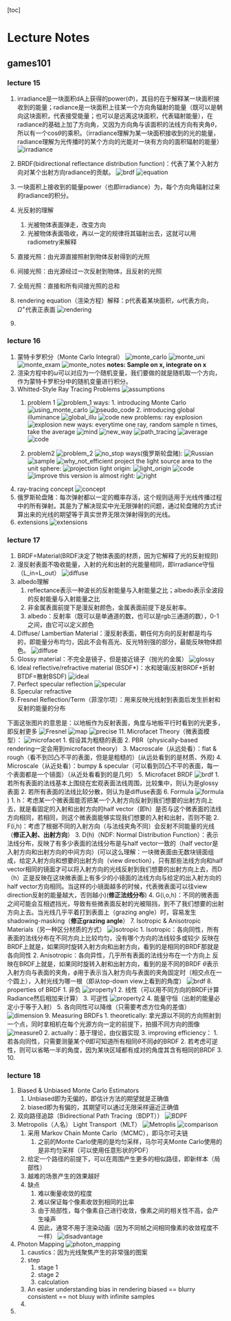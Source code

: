 [toc]
# Lecture Notes
## games101 
### lecture 15
1. irradiance是一块面积dA上获得的power($\Phi$)，其目的在于解释某一块面积接收到的能量；radiance是一块面积上往某一个方向角辐射的能量（既可以是朝向这块面积，代表接受能量；也可以是远离这块面积，代表辐射能量），在radiance的基础上加了方向角，又因为方向角与该面积的法线方向有夹角$\theta$，所以有一个cos$\theta$的乘积。（irradiance理解为某一块面积接收到的光的能量，radiance理解为光传播时的某个方向的光能对一块有方向的面积辐射的能量）
   ![irradiance](./images/irradiance-radiance.png)
2. BRDF(bidirectional reflectance distribution function)：代表了某个入射方向对某个出射方向radiance的贡献。
   ![brdf](./images/brdf.png)
   ![equation](./images/reflectance%20equation.png)
   
3. 一块面积上接收到的能量power（也即irradiance）为，每个方向角辐射过来的radiance的积分。
4. 光反射的理解
   1. 光被物体表面弹走，改变方向
   2. 光被物体表面吸收，再以一定的规律将其辐射出去，这就可以用radiometry来解释
5. 直接光照：由光源直接照射到物体反射得到的光照
6. 间接光照：由光源经过一次反射到物体，且反射的光照
7. 全局光照：直接和所有间接光照的总和
8. rendering equation（渲染方程）解释：p代表着某块面积，$\omega$代表方向，$\Omega^+$代表正表面
   ![rendering](./images/rendering_equation.png)
9.  

### lecture 16
1. 蒙特卡罗积分（Monte Carlo Integral）
   ![monte_carlo](./images/monte_carlo.png)
   ![monte_uni](./images/monte_carlo_uni.png)
   ![monte_exam](./images/monte_example.png)
   ![monte_notes](./images/monte_notes.png)
   **notes: Sample on x, integrate on x**
2. 渲染方程中的$\omega$可以对应为一个随机变量，我们要做的就是随机取一个方向，作为蒙特卡罗积分中的随机变量进行积分。
3. Whitted-Style Ray Tracing Problems
    ![assumptions](./images/assumptions.png)
   1. problem 1
        ![problem_1](./images/whitted_problem1.png)
        ways:
            1. introducing Monte Carlo
            ![using_monte_carlo](./images/using_monte_carlo.png)
            ![pseudo_code](./images/pseudo.png)
            2. introducing global illuminance
            ![global_illu](./images/global_illum.png)
            ![code](./images/code.png)
            new problems: ray explosion
            ![explosion](./images/explosion.png)
            new ways: everytime one ray, random sample n times, take the average
            ![mind](./images/mind.png)
            ![new_way](./images/new_way.png)
            ![path_tracing](./images/pace_tracing.png)
            ![average](./images/average.png)
            ![code](./images/code1.png)
        
   2. problem2
        ![problem_2](./images/problem2.png)
        ![no_stop](./images/nostop.png)
        ways(俄罗斯轮盘赌):
        ![Russian](./images/Russian.png)
        ![sample](./images/sample.png)
        ![why_not_efficient](./images/why_not_efficient.png)
        project the light source area to the unit sphere:
        ![projection](./images/projection.png)
        light origin:
        ![light_origin](./images/light_origin.png)
        ![code](./images/code2.png)
        ![improve](./images/improve.png)
        this version is almost right:
        ![right](./images/right.png)
4. ray-tracing concept
   ![concept](./images/concept.png)
5. 俄罗斯轮盘赌：每次弹射都以一定的概率存活，这个规则适用于光线传播过程中的所有弹射。其是为了解决现实中光无限弹射的问题，通过轮盘赌的方式计算出来的光线的期望等于真实世界无限次弹射得到的光线。
6. extensions
   ![extensions](./images/extensions.png)

### lecture 17
1. BRDF=Material(BRDF决定了物体表面的材质，因为它解释了光的反射规则)
2. 漫反射表面不吸收能量，入射的光和出射的光能量相同，即irradiance守恒（L_in=L_out）
   ![diffuse](./images/diffuse_equation.png)
3. albedo理解
   1. reflectance表示一种波长的反射能量与入射能量之比；albedo表示全波段的反射能量与入射能量之比
   2. 非金属表面前提下是漫反射颜色，金属表面前提下是反射率。
   3. albedo：反射率（既可以是单通道的数，也可以是rgb三通道的数），0-1之间，由它可以定义颜色
4. Diffuse/ Lambertian Material：漫反射表面，朝任何方向的反射都是均与的，即能量分布均匀，因此不会有高光、反光特别强的部分，最能反映物体颜色。
   ![diffuse](./images/diffuse_effect.png)
5. Glossy material：不完全是镜子，但是接近镜子（抛光的金属） 
   ![glossy](./images/glossy_material.png)
6. Ideal reflective/refractive material (BSDF*)：水和玻璃(反射BRDF+折射BTDF=散射BSDF)
   ![ideal](./images/ideal.png)
7. Perfect specular reflection
   ![specular](./images/specular_reflection.png)
8. Specular refractive
9.  Fresnel Reflection/Term（菲涅尔项）：用来反映光线射到表面后发生折射和反射的能量的分布

   下面这张图片的意思是：以地板作为反射表面，角度与地板平行时看到的光更多，即反射更多
   ![Fresnel](./images/Fresnel.png)
   ![map](./images/fresnel_map.png)
   ![precise](./images/precise.png)
11. Microfacet Theory（微表面模型）：
    ![microfacet](./images/microfacet.png)
    1. 假设其为粗糙的表面
    2. PBR（physically-based rendering一定会用到microfacet theory）
    3. Macroscale（从远处看）：flat & rough（看不到凹凸不平的表面，但是是粗糙的）(从远处看到的是材质、外观)
    4. Microscale（从近处看）：bumpy & specular（可以看到凹凸不平的表面，每一个表面都是一个镜面）（从近处看看到的是几何）
    5. Microfacet BRDF
       ![brdf](./images/microfacet_brdf.png)
       1. 若所有表面的法线基本上围绕在宏观表面法线周围，比较集中，则认为是glossy表面
       2. 若所有表面的法线比较分散，则认为是diffuse表面
    6. Formula
         ![formula](./images/microfacet_brdf_formula.png))
         1. h：考虑某一个微表面能否把某一个入射方向反射到我们想要的出射方向上去，就是看固定的入射和出射方向的half vector（即h）是否与这个微表面的法线方向相同，若相同，则这个微表面能够实现我们想要的入射和出射，否则不能
         2. F(i,h)：考虑了根据不同的入射方向（与法线夹角不同）会反射不同能量的光线（**修正入射、出射方向**）
         3. D(h)（NDF: Normal Distribution Function）：表示法线分布，反映了有多少表面的法线分布是与half vector一致的（half vector是入射方向和出射方向的中间方向）(可以这么理解：一块微表面由无数块镜面组成，给定入射方向和想要的出射方向（view direction），只有那些法线方向和half vector相同的镜面才可以将入射方向的光线反射到我们想要的出射方向上去，而D（h）正是反映在这块微表面上有多少的小镜面的法线方向与给定的出入射方向的half vector方向相同。当这样的小镜面越多的时候，代表微表面可以往view direction反射的能量越大，否则越小)(**修正法线分布**)
         4. G(i,o,h)：不同的微表面之间可能会互相遮挡光，导致有些微表面反射的光被阻挡，到不了我们想要的出射方向上去。当光线几乎平着打到表面上（grazing angle）时，容易发生shadowing-masking（**修正grazing angle**）
    7. Isotropic & Anisotropic Materials（另一种区分材质的方式）
         ![isotropic](./images/isotropic.png)
         1. Isotropic：各向同性，所有表面的法线分布在不同方向上比较均匀，没有哪个方向的法线较多或较少
            反映在BRDF上就是，如果同时旋转入射方向和出射方向，看到的是相同的BRDF那就是各向同性
         2. Anisotropic：各向异性，几乎所有表面的法线分布在一个方向上
            反映在BRDF上就是，如果同时旋转入射和出射方向，看到的是不同的BRDF
         $\theta$表示入射方向与表面的夹角，$\phi$用于表示当入射方向与表面的夹角固定时（相交点在一个圆上），入射光线为哪一根（即从top-down view上看到的角度）
         ![brdf](./images/isotropic_brdf.png)
    8. properties of BRDF
         1. 非负
            ![property1](./images/property1.png)
         2. 线性（可以用不同方向的BRDF计算Radiance然后相加来计算）
         3. 可逆性
            ![property2](./images/property2.png)
         4. 能量守恒（出射的能量必定小于等于入射）
         5. 各向同性可以降维（只需要考虑方位角的差值）
            ![dimension](./images/dimension.png)
    9. Measuring BRDFs
         1. theoretically: 拿光源以不同的方向照射到一个点，同时拿相机在每个光源方向一定的前提下，拍摄不同方向的图像
            ![measure](./images/measure_brdf.png)0
         2. actually：基于理论，由仪器实现
         3. improving efficiency：
            1. 若各向同性，只需要测量某个$\theta$即可知道所有相同$\theta$不同$\phi$的BRDF
            2. 若考虑可逆性，则可以省略一半的角度，因为某块区域都有成对的角度其含有相同的BRDF
            3. 
    10. 

### lecture 18
1. Biased & Unbiased Monte Carlo Estimators
   1. Unbiased即为无偏的，即估计方法的期望就是正确值
   2. biased即为有偏的，其期望可以通过无限采样逼近正确值
2. 双向路径追踪（Bidirectional Path Tracing（BDPT））
   ![BDPF](./images/BDPT.png)
3. Metropolis（人名） Light Transport（MLT）
   ![Metroplis](./images/Metropolis.png)
   ![comparison](./images/Metroplis_comparison.png)
   1. 采用 Markov Chain Monte Carlo（MCMC），即马尔可夫链
      1. 之前的Monte Carlo使用的是均匀采样，马尔可夫Monte Carlo使用的是非均匀采样（可以使用任意形状的PDF）   
   2. 给定一个路径的前提下，可以在周围产生更多的相似路径，即新样本（局部性）
   3. 越难的场景产生的效果越好
   4. 缺点
      1. 难以衡量收敛的程度
      2. 难以保证每个像素收敛到相同的比率
      3. 由于局部性，每个像素自己进行收敛，像素之间的相关性不高，会产生噪声
      4. 因此，通常不用于渲染动画（因为不同帧之间相同像素的收敛程度不一样）
      ![disadvantage](./images/disadvantage.png)
4. Photon Mapping
   ![photon_mapping](./images/photon_mapping.png)
   1. caustics：因为光线聚焦产生的非常强的图案
   2. step
      1. stage 1
      2. stage 2
      3. calculation
   3. An easier understanding bias in rendering
      biased == blurry
      consistent == not bluuy with infinite samples
   4. 
5. 